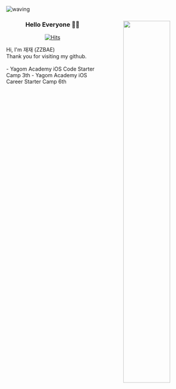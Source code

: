 ![waving](https://capsule-render.vercel.app/api?type=waving&height=200&text=Welcome&fontAlign=80&fontAlignY=40&color=gradient)

<div align="center">
<img align="right" width="50%" src="https://github-readme-stats.vercel.app/api?username=zzbae&show_icons=true&theme=radical"/>
  
### Hello Everyone 🙌🏻
[![Hits](https://hits.seeyoufarm.com/api/count/incr/badge.svg?url=https%3A%2F%2Fgithub.com%2FZZBAE&count_bg=%23A6D682&title_bg=%23318141&icon=&icon_color=%23E7E7E7&title=HITS&edge_flat=false)](https://hits.seeyoufarm.com)
  <div align="left">
Hi, I'm 재재 (ZZBAE) <br>
Thank you for visiting my github. <br>
<br>
- Yagom Academy iOS Code Starter Camp 3th
- Yagom Academy iOS Career Starter Camp 6th
<br>
</div>
<br>
  
